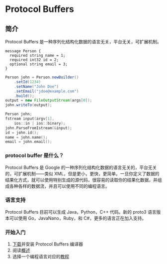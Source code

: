# Protocol Buffers

## 简介

Protocol Buffers 是一种序列化结构化数据的语言无关，平台无关，可扩展机制。

```
message Person {
  required string name = 1;
  required int32 id = 2;
  optional string email = 3;
}
```

```java
Person john = Person.newBuilder()
    .setId(1234)
    .setName("John Doe")
    .setEmail("jdoe@example.com")
    .build();
output = new FileOutputStream(args[0]);
john.writeTo(output);
```

```c++
Person john;
fstream input(argv[1],
    ios::in | ios::binary);
john.ParseFromIstream(&input);
id = john.id();
name = john.name();
email = john.email();
```

### protocol buffer 是什么？

Protocol Buffers 是 Google 的一种序列化结构化数据的语言无关的，平台无关的，可扩展机制——类似 XML，但是更小，更快，更简单。一旦你定义了数据的结果化方式，就可以使用特别生成的源代码，很容易的读取你的结果化数据，并组成各种各样的数据流，并且可以使用不同的编程语言。

### 语言支持

Protocol Buffers 目前可以生成 Java，Python，C++ 代码。新的 proto3 语言版本可以使用 Go，JavaNano，Ruby，和 C#，更多的语言正在加入支持。

### 开始入门

1.  [下载](https://github.com/google/protobuf)并安装 Protocol Buffers 编译器
2.  阅读[概述](https://developers.google.com/protocol-buffers/docs/overview)
3.  选择一个编程语言对应的[教程](https://developers.google.com/protocol-buffers/docs/tutorials)

